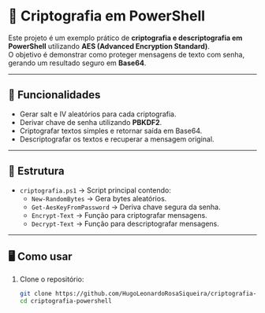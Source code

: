 # 🔐 Criptografia em PowerShell

Este projeto é um exemplo prático de **criptografia e descriptografia em PowerShell** utilizando **AES (Advanced Encryption Standard)**.  
O objetivo é demonstrar como proteger mensagens de texto com senha, gerando um resultado seguro em **Base64**.

---

## 🚀 Funcionalidades
- Gerar salt e IV aleatórios para cada criptografia.
- Derivar chave de senha utilizando **PBKDF2**.
- Criptografar textos simples e retornar saída em Base64.
- Descriptografar os textos e recuperar a mensagem original.

---

## 📂 Estrutura
- `criptografia.ps1` → Script principal contendo:
  - `New-RandomBytes` → Gera bytes aleatórios.
  - `Get-AesKeyFromPassword` → Deriva chave segura da senha.
  - `Encrypt-Text` → Função para criptografar mensagens.
  - `Decrypt-Text` → Função para descriptografar mensagens.

---

## 🖥️ Como usar
1. Clone o repositório:
   ```bash
   git clone https://github.com/HugoLeonardoRosaSiqueira/criptografia-powershell.git
   cd criptografia-powershell
